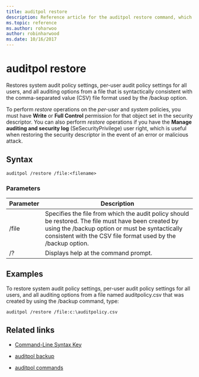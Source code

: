 ```yaml
---
title: auditpol restore
description: Reference article for the auditpol restore command, which restores system audit policy settings, per-user audit policy settings for all users, and all auditing options from a file that is syntactically consistent with the comma-separated value (CSV) file format used by the /backup option.
ms.topic: reference
ms.author: roharwoo
author: robinharwood
ms.date: 10/16/2017
---
```

# auditpol restore



Restores system audit policy settings, per-user audit policy settings for all users, and all auditing options from a file that is syntactically consistent with the comma-separated value (CSV) file format used by the /backup option.

To perform *restore* operations on the *per-user* and *system* policies, you must have **Write** or **Full Control** permission for that object set in the security descriptor. You can also perform *restore* operations if you have the **Manage auditing and security log** (SeSecurityPrivilege) user right, which is useful when restoring the security descriptor in the event of an error or malicious attack.

## Syntax

```
auditpol /restore /file:<filename>
```

### Parameters

| Parameter | Description |
| ------- | -------- |
| /file | Specifies the file from which the audit policy should be restored. The file must have been created by using the /backup option or must be syntactically consistent with the CSV file format used by the /backup option. |
| /? |Displays help at the command prompt. |

## Examples

To restore system audit policy settings, per-user audit policy settings for all users, and all auditing options from a file named auditpolicy.csv that was created by using the /backup command, type:

```
auditpol /restore /file:c:\auditpolicy.csv
```

## Related links

- [Command-Line Syntax Key](command-line-syntax-key.md)

- [auditpol backup](auditpol-backup.md)

- [auditpol commands](auditpol.md)
